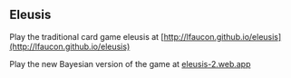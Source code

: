 ## Eleusis

Play the traditional card game eleusis at [http://lfaucon.github.io/eleusis](http://lfaucon.github.io/eleusis)

Play the new Bayesian version of the game at [eleusis-2.web.app](https://eleusis-2.web.app/)
